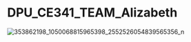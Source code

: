# DPU_CE341_TEAM_Alizabeth
![353862198_1050068815965398_2552526054839565356_n](https://github.com/Supakitt023/DPU_CE341_TEAM_Alizabeth/assets/142969653/03de7154-2c0d-4845-93c4-c863cfac8909)

